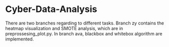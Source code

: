 # Cyber-Data-Analysis

There are two branches regarding to different tasks. Branch zy contains the heatmap visualization and SMOTE analysis, which are in preprossesing_plot.py. In branch ava, blackbox and whitebox algorithm are implemented.
